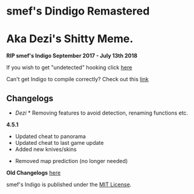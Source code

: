 # smef's Dindigo Remastered
# Aka Dezi's Shitty Meme.

**RIP smef's Indigo September 2017 - July 13th 2018**

If you wish to get "undetected" hooking click [here](https://github.com/smefcc/smefs-Indigo-Remastered/pull/113)

Can't get Indigo to compile correctly? Check out this [link](https://www.youtube.com/watch?v=3ypU8i0SFVg)

## Changelogs
* *Dezi* *
Removing features to avoid detection, renaming functions etc.

**4.5.1**
+ Updated cheat to panorama
+ Updated cheat to last game update
+ Added new knives/skins
- Removed map prediction (no longer needed)

**Old Changelogs** 
[here](https://github.com/smefcc/smefs-Indigo-Remastered/wiki/Changelogs)

smef's Indigo is published under the [MIT License](LICENSE).
